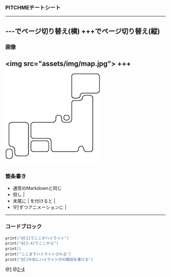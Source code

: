 ### PITCHMEチートシート

---
\-\-\-でページ切り替え(横)
\+\+\+でページ切り替え(縦)
---
### 画像
&lt;img src="assets/img/map.jpg"&gt;
+++
<img src="assets/img/map.jpg">
---
### 箇条書き
- 通常のMarkdownと同じ
- 但し |
- 末尾に \| を付けると |
- 1行ずつアニメーションに |
---
### コードブロック
```Swift
print("@[1]でここがハイライト")
print("@[2-4]でここから")
print()
print("ここまでハイライトされる")
print("@[]の右にハイライト行の解説を書ける")
```
@[1](こんな)
@[2-4](感じ)

